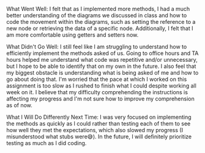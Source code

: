 What Went Well: I felt that as I implemented more methods, I had a much better understanding of the diagrams we discussed in class and how to code the movement within the diagrams, such as setting the reference to a new node or retrieving the data of a specific node. Additionally, I felt that I am more comfortable using getters and setters now.

What Didn't Go Well: I still feel like I am struggling to understand how to efficiently implement the methods asked of us. Going to office hours and TA hours helped me understand what code was repetitive and/or unnecessary, but I hope to be able to identify that on my own in the future. I also feel that my biggest obstacle is understanding what is being asked of me and how to go about doing that. I'm worried that the pace at which I worked on this assignment is too slow as I rushed to finish what I could despite working all week on it. I believe that my difficulty comprehending the instructions is affecting my progress and I'm not sure how to improve my comprehension as of now.

What I Will Do Differently Next Time: I was very focused on implementing the methods as quickly as I could rather than testing each of them to see how well they met the expectations, which also slowed my progress (I misunderstood what stubs were😅). In the future, I will definitely prioritize testing as much as I did coding. 